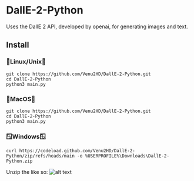 # DallE-2-Python
Uses the DallE 2 API, developed by openai, for generating images and text.
## Install
  ### 🐧Linux/Unix🐧
  ```
  git clone https://github.com/Venu2HD/DallE-2-Python.git
  cd DallE-2-Python
  python3 main.py
  ```
  ### 🍎MacOS🍎
  ```
  git clone https://github.com/Venu2HD/DallE-2-Python.git
  cd DallE-2-Python
  python3 main.py
  ```
  ### 🪟Windows🪟
  ```
  curl https://codeload.github.com/Venu2HD/DallE-2-Python/zip/refs/heads/main -o %USERPROFILE%\Downloads\DallE-2-Python.zip
  ```
  Unzip the like so:
  ![alt text](https://cdn.discordapp.com/attachments/1027204530644988004/1046756608744636516/unzip.jpg)
